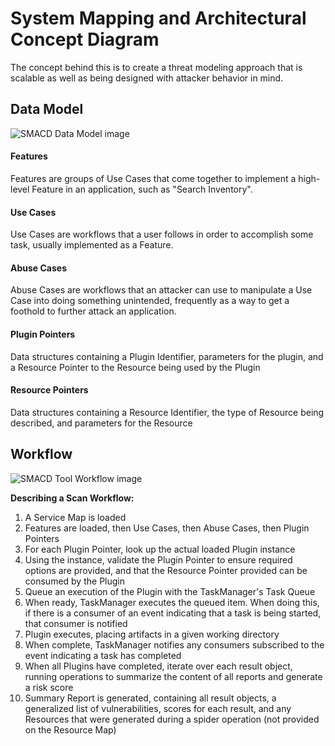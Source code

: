 # System Mapping and Architectural Concept Diagram
The concept behind this is to create a threat modeling approach that is scalable as well as being designed with attacker behavior in mind.

## Data Model
![SMACD Data Model image](https://github.com/anthturner/SMACD/blob/master/DocAssets/ObjectModel.png?raw=true "SMACD Data Model image")

#### Features
Features are groups of Use Cases that come together to implement a high-level Feature in an application, such as "Search Inventory".

#### Use Cases
Use Cases are workflows that a user follows in order to accomplish some task, usually implemented as a Feature.

#### Abuse Cases
Abuse Cases are workflows that an attacker can use to manipulate a Use Case into doing something unintended, frequently as a way to get a foothold to further attack an application.

#### Plugin Pointers
Data structures containing a Plugin Identifier, parameters for the plugin, and a Resource Pointer to the Resource being used by the Plugin

#### Resource Pointers
Data structures containing a Resource Identifier, the type of Resource being described, and parameters for the Resource

## Workflow
![SMACD Tool Workflow image](https://raw.githubusercontent.com/anthturner/SMACD/383a3d838cd6a1b81efe80d2ba7a73a599b4db50/DocAssets/Workflow.png "SMACD Tool Workflow image")

**Describing a Scan Workflow:**
1. A Service Map is loaded
2. Features are loaded, then Use Cases, then Abuse Cases, then Plugin Pointers
3. For each Plugin Pointer, look up the actual loaded Plugin instance
4. Using the instance, validate the Plugin Pointer to ensure required options are provided, and that the Resource Pointer provided can be consumed by the Plugin
5. Queue an execution of the Plugin with the TaskManager's Task Queue
6. When ready, TaskManager executes the queued item. When doing this, if there is a consumer of an event indicating that a task is being started, that consumer is notified
7. Plugin executes, placing artifacts in a given working directory
8. When complete, TaskManager notifies any consumers subscribed to the event indicating a task has completed
9. When all Plugins have completed, iterate over each result object, running operations to summarize the content of all reports and generate a risk score
10. Summary Report is generated, containing all result objects, a generalized list of vulnerabilities, scores for each result, and any Resources that were generated during a spider operation (not provided on the Resource Map)
